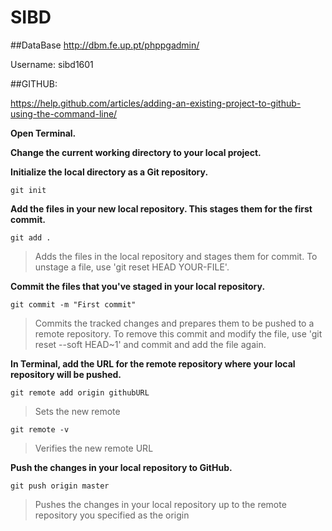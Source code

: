 # SIBD

##DataBase
http://dbm.fe.up.pt/phppgadmin/

Username: sibd1601

##GITHUB:

https://help.github.com/articles/adding-an-existing-project-to-github-using-the-command-line/

**Open Terminal.**

**Change the current working directory to your local project.**

**Initialize the local directory as a Git repository.**

`git init`

**Add the files in your new local repository. This stages them for the first commit.**

`git add .`
>Adds the files in the local repository and stages them for commit. To unstage a file, use 'git reset HEAD YOUR-FILE'.

**Commit the files that you've staged in your local repository.**

`git commit -m "First commit"`
>Commits the tracked changes and prepares them to be pushed to a remote repository. To remove this commit and modify the file, use 'git reset --soft HEAD~1' and commit and add the file again.

**In Terminal, add the URL for the remote repository where your local repository will be pushed.**

`git remote add origin githubURL`
>Sets the new remote

`git remote -v`
>Verifies the new remote URL

**Push the changes in your local repository to GitHub.**

`git push origin master`
>Pushes the changes in your local repository up to the remote repository you specified as the origin
